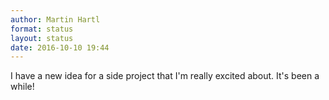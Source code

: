 ```yaml
---
author: Martin Hartl
format: status
layout: status
date: 2016-10-10 19:44
---
```

I have a new idea for a side project that I'm really excited about. It's been a while!